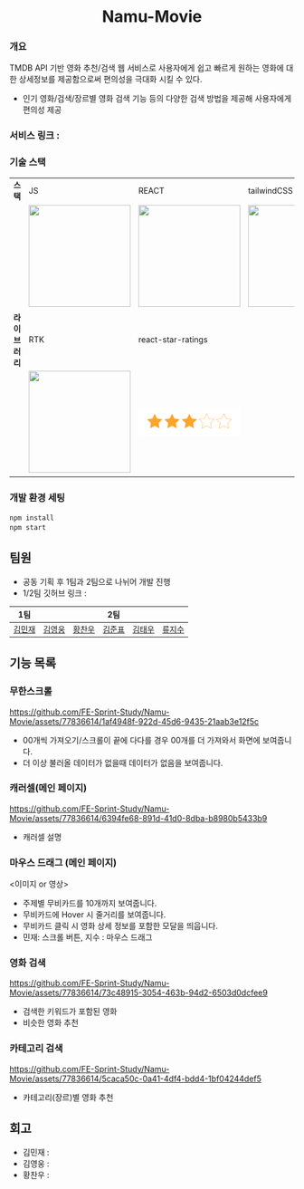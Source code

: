 <div align="center" >
  
# Namu-Movie
</div>

### 개요
TMDB API 기반 영화 추천/검색 웹 서비스로 사용자에게 쉽고 빠르게 원하는 영화에 대한 상세정보를 제공함으로써 편의성을 극대화 시킬 수 있다.
- 인기 영화/검색/장르별 영화 검색 기능 등의 다양한 검색 방법을 제공해 사용자에게 편의성 제공

### 서비스 링크 : 

### 기술 스택
<table>
  <tr>
    <td><strong>스택</strong></td>
    <td>JS</td>
    <td>REACT</td>
    <td>tailwindCSS</td>
    <td>styled-components</td>
  </tr>
  <tr>
    <td></td>
    <td><img src="https://upload.wikimedia.org/wikipedia/commons/thumb/6/6a/JavaScript-logo.png/800px-JavaScript-logo.png" width="180" height="180"/></td>
    <td><img src="https://blog.kakaocdn.net/dn/doBY5S/btrlEmJSNSs/qmgj8lzzHRkt2b0WX5nSN1/img.png" width="180" height="180"/></td>
    <td><img src="https://upload.wikimedia.org/wikipedia/commons/thumb/d/d5/Tailwind_CSS_Logo.svg/2048px-Tailwind_CSS_Logo.svg.png" width="180" height="180"/></td>
    <td><img src="https://i.ibb.co/ydkG6cv/img.png" width="180" height="180"/></td>
  </tr>
  <tr>
    <td><strong>라이브러리</strong></td>
    <td>RTK</td>
    <td>react-star-ratings</td>
    <td></td>
    <td></td>
  </tr>
  <tr>
    <td></td>
    <td><img src="https://img.uxwing.com/wp-content/themes/uxwing/download/brands-social-media/redux-icon.svg" width="180" height="180"/></td>
    <td><img src="https://raw.githubusercontent.com/ami1906/react-star-rating-lite/develop/public/filled.png" width="180"/></td>
    <td></td>
    <td></td>
  </tr>
</table>


### 개발 환경 세팅
```bash
npm install
npm start
```


## 팀원
- 공동 기획 후 1팀과 2팀으로 나뉘어 개발 진행
- 1/2팀 깃허브 링크 : 

| 1팀 |  |  | 2팀 |  |  |
| --- | --- | --- | --- | --- | --- |
| [김민재](https://github.com/crowcrow07) | [김영웅](https://github.com/novice-hero) | [황찬우](https://github.com/HChanWoo) | [김준표](https://github.com/KimJunpyo) | [김태우](https://github.com/TaeWooKim-SCH/) | [류지수](https://github.com/R-jisu) | 


## 기능 목록

### 무한스크롤

https://github.com/FE-Sprint-Study/Namu-Movie/assets/77836614/1af4948f-922d-45d6-9435-21aab3e12f5c

- 00개씩 가져오기/스크롤이 끝에 다다를 경우 00개를 더 가져와서 화면에 보여줍니다.
- 더 이상 불러올 데이터가 없을때 데이터가 없음을 보여줍니다.

### 캐러셀(메인 페이지)

https://github.com/FE-Sprint-Study/Namu-Movie/assets/77836614/6394fe68-891d-41d0-8dba-b8980b5433b9

- 캐러셀 설명

### 마우스 드래그 (메인 페이지)
<이미지 or 영상>
- 주제별 무비카드를 10개까지 보여줍니다.
- 무비카드에 Hover 시 줄거리를 보여줍니다.
- 무비카드 클릭 시 영화 상세 정보를 포함한 모달을 띄웁니다.
- 민재: 스크롤 버튼, 지수 : 마우스 드래그

### 영화 검색

https://github.com/FE-Sprint-Study/Namu-Movie/assets/77836614/73c48915-3054-463b-94d2-6503d0dcfee9

- 검색한 키워드가 포함된 영화
- 비슷한 영화 추천

### 카테고리 검색

https://github.com/FE-Sprint-Study/Namu-Movie/assets/77836614/5caca50c-0a41-4df4-bdd4-1bf04244def5


- 카테고리(장르)별 영화 추천

## 회고
- 김민재 :
- 김영웅 :
- 황찬우 : 
